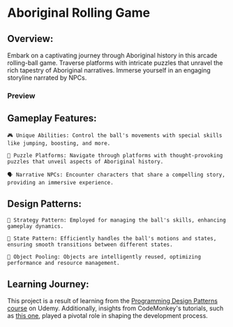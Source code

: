 # Aboriginal Rolling Game

## Overview:

Embark on a captivating journey through Aboriginal history in this arcade rolling-ball game. Traverse platforms with intricate puzzles that unravel the rich tapestry of Aboriginal narratives. Immerse yourself in an engaging storyline narrated by NPCs.

### Preview

## Gameplay Features:

    🎮 Unique Abilities: Control the ball's movements with special skills like jumping, boosting, and more.

    🧩 Puzzle Platforms: Navigate through platforms with thought-provoking puzzles that unveil aspects of Aboriginal history.

    🗣️ Narrative NPCs: Encounter characters that share a compelling story, providing an immersive experience.

## Design Patterns:

    🔄 Strategy Pattern: Employed for managing the ball's skills, enhancing gameplay dynamics.

    🔄 State Pattern: Efficiently handles the ball's motions and states, ensuring smooth transitions between different states.

    🔄 Object Pooling: Objects are intelligently reused, optimizing performance and resource management.

## Learning Journey:

This project is a result of learning from the [Programming Design Patterns course](https://www.udemy.com/course/programming-design-patterns/) on Udemy. Additionally, insights from CodeMonkey's tutorials, such as [this one](https://www.youtube.com/watch?v=LdoImzaY6M4), played a pivotal role in shaping the development process.

